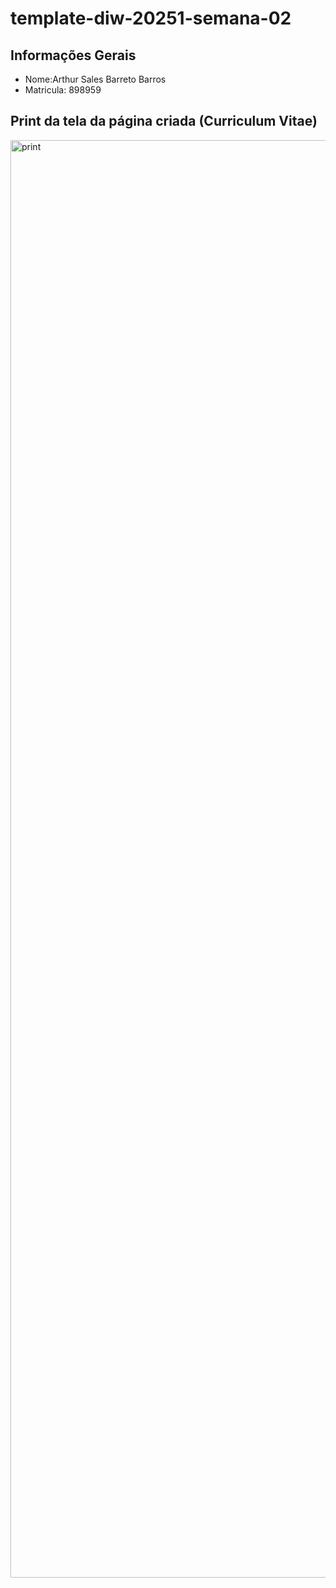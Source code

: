 # template-diw-20251-semana-02

## Informações Gerais
- Nome:Arthur Sales Barreto Barros 
- Matricula: 898959

## Print da tela da página criada (Curriculum Vitae)



<img width="4095" height="2300" alt="print" src="https://github.com/user-attachments/assets/010c4d6a-bdb6-4b2d-bb14-3cfed9fc07f5" />
